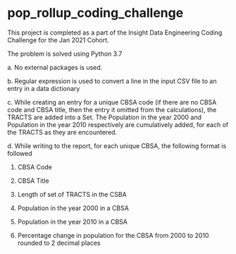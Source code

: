 # pop_rollup_coding_challenge
This project is completed as a part of the Insight Data Engineering Coding Challenge for the Jan 2021 Cohort.

The problem is solved using Python 3.7

a. No external packages is used.

b. Regular expression is used to convert a line in the input CSV file to an entry in a data dictionary

c. While creating an entry for a unique CBSA code (if there are no CBSA code and CBSA title, then the entry it omitted from the calculations), 
the TRACTS are added into a Set. The Population in the year 2000 and Population in the year 2010 respectively are cumulatively added, for each of the TRACTS as they are encountered.

d. While writing to the report, for each unique CBSA, the following format is followed

1. CBSA Code
  
2. CBSA Title
  
3. Length of set of TRACTS in the CSBA
  
4. Population in the year 2000 in a CBSA
  
5. Population in the year 2010 in a CBSA
  
6. Percentage change in population for the CBSA from 2000 to 2010 rounded to 2 decimal places
